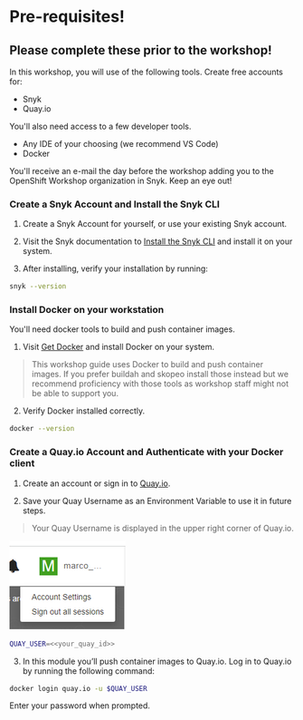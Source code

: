 # Pre-requisites!
## Please complete these prior to the workshop! 

In this workshop, you will use of the following tools. Create free accounts for:
- Snyk
- Quay.io

You'll also need access to a few developer tools.
- Any IDE of your choosing (we recommend VS Code)
- Docker

You'll receive an e-mail the day before the workshop adding you to the OpenShift Workshop organization in Snyk. Keep an eye out! 

### Create a Snyk Account and Install the Snyk CLI

1. Create a Snyk Account for yourself, or use your existing Snyk account. 

2. Visit the Snyk documentation to [Install the Snyk CLI](https://docs.snyk.io/features/snyk-cli/install-the-snyk-cli) and install it on your system. 

3. After installing, verify your installation by running: 

```sh
snyk --version
```

### Install Docker on your workstation

You'll need docker tools to build and push container images. 

1. Visit [Get Docker](https://docs.docker.com/get-docker/) and install Docker on your system. 

> This workshop guide uses Docker to build and push container images. If you prefer buildah and skopeo install those instead but we recommend proficiency with those tools as workshop staff might not be able to support you. 

2. Verify Docker installed correctly.

```sh
docker --version
```

### Create a Quay.io Account and Authenticate with your Docker client

1. Create an account or sign in to [Quay.io](https://quay.io).

2. Save your Quay Username as an Environment Variable to use it in future steps. 

> Your Quay Username is displayed in the upper right corner of Quay.io. 

![Quay Avatar](./images/quay-user-avatar.png)

```sh
QUAY_USER=<<your_quay_id>>
```

3. In this module you’ll push container images to Quay.io. Log in to Quay.io by running the following command:

```sh
docker login quay.io -u $QUAY_USER
```

Enter your password when prompted.